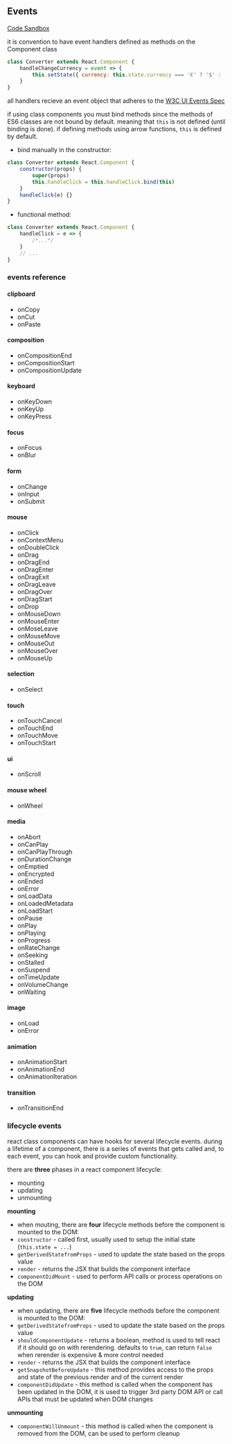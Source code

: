 ## Events 

[Code Sandbox](https://codesandbox.io/s/events-95ok7)

it is convention to have event handlers defined as methods on the Component class

```javascript
class Converter extends React.Component {
    handleChangeCurrency = event => {
        this.setState({ currency: this.state.currency === '€' ? '$' : '€'})
    }
}
```

all handlers recieve an event object that adheres to the [W3C UI Events Spec](https://www.w3.org/TR/uievents/)

if using class components you must bind methods since the methods of ES6 classes are not bound by default. meaning that `this` is not defined (until binding is done). if defining methods using arrow functions, `this` is defined by default. 

 - bind manually in the constructor:
```javascript
class Converter extends React.Component {
    constructor(props) {
        super(props)
        this.handleClick = this.handleClick.bind(this)
    }
    handleClick(e) {}
}
```

 - functional method:
```javascript
class Converter extends React.Component {
    handleClick = e => {
        /*...*/
    }
    // ...
}
```

### events reference

#### clipboard
 - onCopy
 - onCut
 - onPaste

#### composition
 - onCompositionEnd
 - onCompositionStart
 - onCompositionUpdate

#### keyboard
 - onKeyDown
 - onKeyUp
 - onKeyPress

#### focus
 - onFocus
 - onBlur

#### form
 - onChange
 - onInput 
 - onSubmit

#### mouse
 - onClick
 - onContextMenu
 - onDoubleClick
 - onDrag
 - onDragEnd
 - onDragEnter
 - onDragExit
 - onDragLeave
 - onDragOver
 - onDragStart
 - onDrop
 - onMouseDown
 - onMouseEnter
 - onMoseLeave
 - onMouseMove
 - onMouseOut
 - onMouseOver
 - onMouseUp

#### selection
 - onSelect

#### touch
 - onTouchCancel
 - onTouchEnd
 - onTouchMove
 - onTouchStart

#### ui 
 - onScroll

#### mouse wheel
 - onWheel

#### media
 - onAbort
 - onCanPlay
 - onCanPlayThrough
 - onDurationChange
 - onEmptied
 - onEncrypted
 - onEnded
 - onError
 - onLoadData
 - onLoadedMetadata
 - onLoadStart
 - onPause
 - onPlay 
 - onPlaying 
 - onProgress
 - onRateChange
 - onSeeking
 - onStalled
 - onSuspend
 - onTimeUpdate
 - onVolumeChange
 - onWaiting

#### image 
 - onLoad
 - onError 
  
#### animation
 - onAnimationStart
 - onAnimationEnd
 - onAnimationIteration

#### transition
 - onTransitionEnd


### lifecycle events 

react class components can have hooks for several lifecycle events. during a lifetime of a component, there is a series of events that gets called and, to each event, you can hook and provide custom functionality. 

there are __three__ phases in a react component lifecycle:
 - mounting
 - updating
 - unmounting

__mounting__
 - when mouting, there are __four__ lifecycle methods before the component is mounted to the DOM:
  - `constructor` - called first, usually used to setup the initial state (`this.state = ...`)
  - `getDerivedStatefromProps` - used to update the state based on the props value
  - `render` - returns the JSX that builds the component interface
  - `componentDidMount` - used to perform API calls or process operations on the DOM   

__updating__
 - when updating, there are __five__ lifecycle methods before the component is mounted to the DOM:
  - `getDerivedStatefromProps` - used to update the state based on the props value
  - `shouldComponentUpdate` - returns a boolean, method is used to tell react if it should go on with rerendering. defaults to `true`, can return `false` when rerender is expensive & more control needed
  - `render` - returns the JSX that builds the component interface
  - `getSnapshotBeforeUpdate` - this method provides access to the props and state of the previous render and of the current render 
  - `componentDidUpdate` - this method is called when the component has been updated in the DOM, it is used to trigger 3rd party DOM API or call APIs that must be updated when DOM changes

__unmounting__
  - `componentWillUnmount` - this method is called when the component is removed from the DOM, can be used to perform cleanup 